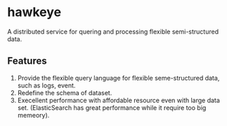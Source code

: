 # hawkeye
A distributed service for quering and processing flexible semi-structured data.


## Features
1. Provide the flexible query language for flexible seme-structured data, such as logs, event.
2. Redefine the schema of dataset.
3. Execellent performance with affordable resource even with large data set. (ElasticSearch has great performance while it require too big memeory).
